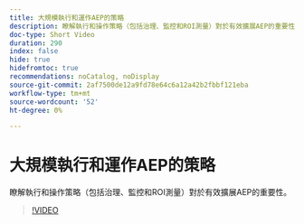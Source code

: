 ```yaml
---
title: 大規模執行和運作AEP的策略
description: 瞭解執行和操作策略（包括治理、監控和ROI測量）對於有效擴展AEP的重要性。
doc-type: Short Video
duration: 290
index: false
hide: true
hidefromtoc: true
recommendations: noCatalog, noDisplay
source-git-commit: 2af7500de12a9fd78e64c6a12a42b2fbbf121eba
workflow-type: tm+mt
source-wordcount: '52'
ht-degree: 0%

---
```



# 大規模執行和運作AEP的策略

瞭解執行和操作策略（包括治理、監控和ROI測量）對於有效擴展AEP的重要性。

<!-- 62_S655_3442541_289_run-and-operate-strategies-for-aep-at-scale -->
>[!VIDEO](https://video.tv.adobe.com/v/3458330/?learn=on&enablevpops=true)
